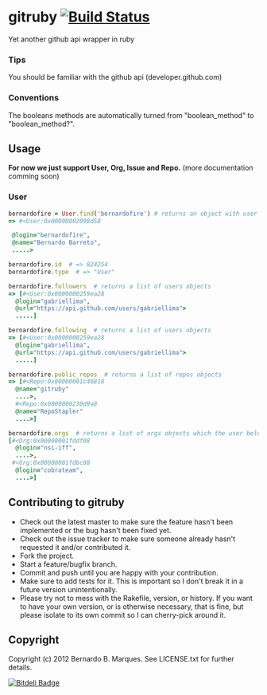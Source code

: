 # gitruby [![Build Status](https://secure.travis-ci.org/bernardofire/gitruby.png?branch=master)][travis]

[travis]: http://travis-ci.org/bernardofire/gitruby

Yet another github api wrapper in ruby
### Tips
You should be familiar with the github api (developer.github.com)

### Conventions
The booleans methods are automatically turned from "boolean_method" to "boolean_method?".


## Usage

**For now we just support User, Org, Issue and Repo.** (more documentation comming soon)

### User
```ruby
bernardofire = User.find('bernardofire') # returns an object with user's api attritbutes and methods
=> #<User:0x00000002098d58

 @login="bernardofire",
 @name="Bernardo Barreto",
 .....>

bernardofire.id  # => 824254
bernardofire.type  # => "User"

bernardofire.followers  # returns a list of users objects
=> [#<User:0x0000000259ea28
  @login="gabriellima",
  @url="https://api.github.com/users/gabriellima">
  .....]

bernardofire.following  # returns a list of users objects
=> [#<User:0x0000000259ea28
  @login="gabriellima",
  @url="https://api.github.com/users/gabriellima">
  .....]

bernardofire.public_repos  # returns a list of repos objects
=> [#<Repo:0x00000001c46818
  @name="gitruby"
  ....>,
  #<Repo:0x0000000230d9a8
  @name="RepoStapler"
  ....>]

bernardofire.orgs  # returns a list of orgs objects which the user belongs
[#<Org:0x00000001fddf08
  @login="nsi-iff",
  ....>,
 #<Org:0x00000001fdbc08
  @login="cobrateam",
  ....>]
```

## Contributing to gitruby

* Check out the latest master to make sure the feature hasn't been implemented or the bug hasn't been fixed yet.
* Check out the issue tracker to make sure someone already hasn't requested it and/or contributed it.
* Fork the project.
* Start a feature/bugfix branch.
* Commit and push until you are happy with your contribution.
* Make sure to add tests for it. This is important so I don't break it in a future version unintentionally.
* Please try not to mess with the Rakefile, version, or history. If you want to have your own version, or is otherwise necessary, that is fine, but please isolate to its own commit so I can cherry-pick around it.

## Copyright

Copyright (c) 2012 Bernardo B. Marques. See LICENSE.txt for
further details.



[![Bitdeli Badge](https://d2weczhvl823v0.cloudfront.net/bernardofire/gitruby/trend.png)](https://bitdeli.com/free "Bitdeli Badge")

